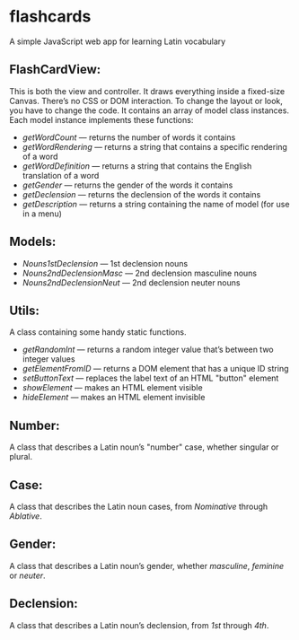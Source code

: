 # flashcards
A simple JavaScript web app for learning Latin vocabulary

## FlashCardView:
This is both the view and controller. It draws everything inside a fixed-size Canvas.
There’s no CSS or DOM interaction. To change the layout or look, you have to change the code.
It contains an array of model class instances. Each model instance implements these functions:
* *getWordCount* — returns the number of words it contains
* *getWordRendering* — returns a string that contains a specific rendering of a word
* *getWordDefinition* — returns a string that contains the English translation of a word
* *getGender* — returns the gender of the words it contains
* *getDeclension* — returns the declension of the words it contains
* *getDescription* — returns a string containing the name of model (for use in a menu)

## Models:
* *Nouns1stDeclension* — 1st declension nouns
* *Nouns2ndDeclensionMasc* — 2nd declension masculine nouns
* *Nouns2ndDeclensionNeut* — 2nd declension neuter nouns

## Utils:
A class containing some handy static functions.
* *getRandomInt* — returns a random integer value that’s between two integer values
* *getElementFromID* — returns a DOM element that has a unique ID string
* *setButtonText* — replaces the label text of an HTML "button" element
* *showElement* — makes an HTML element visible
* *hideElement* — makes an HTML element invisible

## Number:
A class that describes a Latin noun’s "number" case, whether singular or plural.

## Case:
A class that describes the Latin noun cases, from *Nominative* through *Ablative*.

## Gender:
A class that describes a Latin noun’s gender, whether *masculine*, *feminine* or *neuter*.

## Declension:
A class that describes a Latin noun’s declension, from *1st* through *4th*.
